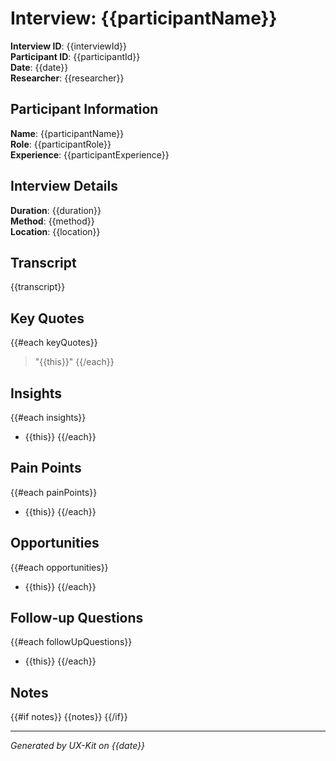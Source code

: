 # Interview: {{participantName}}

**Interview ID**: {{interviewId}}  
**Participant ID**: {{participantId}}  
**Date**: {{date}}  
**Researcher**: {{researcher}}

## Participant Information

**Name**: {{participantName}}  
**Role**: {{participantRole}}  
**Experience**: {{participantExperience}}

## Interview Details

**Duration**: {{duration}}  
**Method**: {{method}}  
**Location**: {{location}}

## Transcript

{{transcript}}

## Key Quotes

{{#each keyQuotes}}
> "{{this}}"
{{/each}}

## Insights

{{#each insights}}
- {{this}}
{{/each}}

## Pain Points

{{#each painPoints}}
- {{this}}
{{/each}}

## Opportunities

{{#each opportunities}}
- {{this}}
{{/each}}

## Follow-up Questions

{{#each followUpQuestions}}
- {{this}}
{{/each}}

## Notes

{{#if notes}}
{{notes}}
{{/if}}

---

*Generated by UX-Kit on {{date}}*
